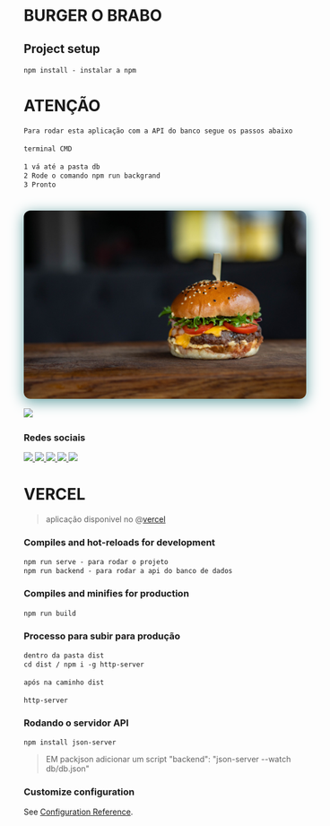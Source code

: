 # BURGER O BRABO

## Project setup
```
npm install - instalar a npm 
```
# ATENÇÃO 
~~~~
Para rodar esta aplicação com a API do banco segue os passos abaixo

terminal CMD
 
1 vá até a pasta db
2 Rode o comando npm run backgrand
3 Pronto

~~~~
#
<a href="https://github.com/jeanevertonoficial">
 <img style="border-radius:12px; box-shadow: 0px 5px 25px cadetblue" src="public/img/burger.jpg"> 
</a>

<a href="https://gifs.alphacoders.com/gifs/view/2140"><img src="https://giffiles.alphacoders.com/214/2140.gif"></a>
### Redes sociais

<a href="https://www.facebook.com/profile.php?id=100069932351263"> 
 <img src="https://img.shields.io/badge/Facebook-1877F2?style=for-the-badge&logo=facebook&logoColor=white">
</a>
<a href="https://www.instagram.com/jeanevertonoficial/"> 
 <img src="https://img.shields.io/badge/Instagram-E4405F?style=for-the-badge&logo=instagram&logoColor=white">
</a>
<a href="https://www.linkedin.com/in/jean-everton-486461144/"> 
 <img src="https://img.shields.io/badge/LinkedIn-0077B5?style=for-the-badge&logo=linkedin&logoColor=white">
</a>
<a href="https://twitter.com/jeanever39"> 
 <img src="https://img.shields.io/badge/Twitter-1DA1F2?style=for-the-badge&logo=twitter&logoColor=white">
</a>
<a href="https://github.com/jeanevertonoficial"> 
 <img src="	https://img.shields.io/badge/GitHub-100000?style=for-the-badge&logo=github&logoColor=white">
</a>


# VERCEL

> aplicação disponivel no @[vercel](https://burger-o-brabo.vercel.app/)

### Compiles and hot-reloads for development
```
npm run serve - para rodar o projeto
npm run backend - para rodar a api do banco de dados
```

### Compiles and minifies for production
```
npm run build
```
### Processo para subir para produção
````
dentro da pasta dist 
cd dist / npm i -g http-server

após na caminho dist

http-server
````

### Rodando o servidor API
```
npm install json-server

```
>EM packjson adicionar um script "backend": "json-server --watch db/db.json"
### Customize configuration
See [Configuration Reference](https://cli.vuejs.org/config/).
